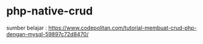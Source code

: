 # php-native-crud
sumber belajar : https://www.codepolitan.com/tutorial-membuat-crud-php-dengan-mysql-59897c72d8470/

